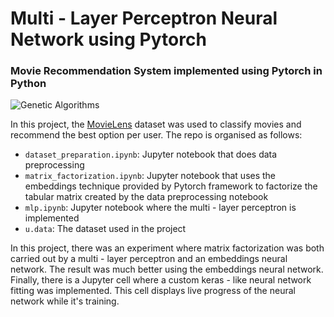 # Multi - Layer Perceptron Neural Network using Pytorch

### Movie Recommendation System implemented using Pytorch in Python

![Genetic Algorithms](https://scx2.b-cdn.net/gfx/news/hires/2018/neuralnetwork.jpg)

In this project, the [MovieLens](https://grouplens.org/datasets/movielens/100k/) dataset was used to classify movies and recommend the best option per user. The repo is organised as follows:
* `dataset_preparation.ipynb`: Jupyter notebook that does data preprocessing
* `matrix_factorization.ipynb`: Jupyter notebook that uses the embeddings technique provided by Pytorch framework to factorize the tabular matrix created by the data preprocessing notebook
* `mlp.ipynb`: Jupyter notebook where the multi - layer perceptron is implemented
* `u.data`: The dataset used in the project

In this project, there was an experiment where matrix factorization was both carried out by a multi - layer perceptron and an embeddings neural network. The result was much better using the embeddings neural network. Finally, there is a Jupyter cell where a custom keras - like neural network fitting was implemented. This cell displays live progress of the neural network while it's training.
